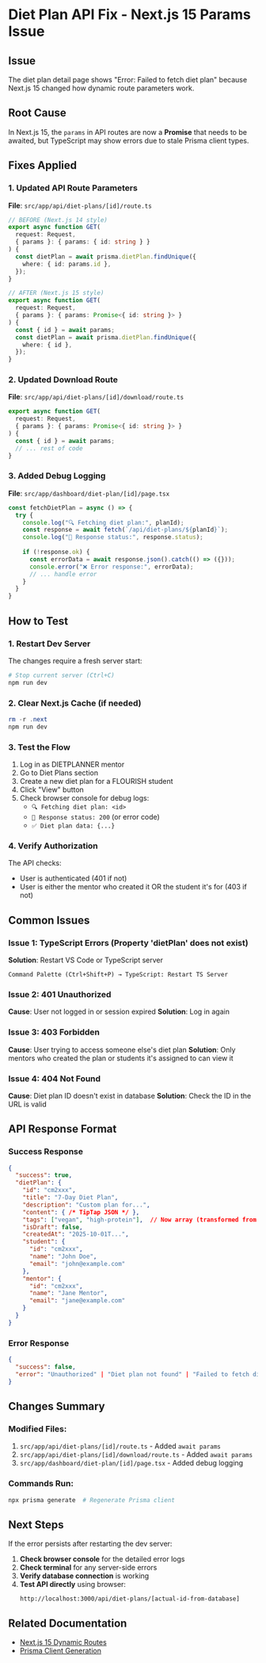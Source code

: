 # Diet Plan API Fix - Next.js 15 Params Issue

## Issue
The diet plan detail page shows "Error: Failed to fetch diet plan" because Next.js 15 changed how dynamic route parameters work.

## Root Cause
In Next.js 15, the `params` in API routes are now a **Promise** that needs to be awaited, but TypeScript may show errors due to stale Prisma client types.

## Fixes Applied

### 1. Updated API Route Parameters

**File**: `src/app/api/diet-plans/[id]/route.ts`
```typescript
// BEFORE (Next.js 14 style)
export async function GET(
  request: Request,
  { params }: { params: { id: string } }
) {
  const dietPlan = await prisma.dietPlan.findUnique({
    where: { id: params.id },
  });
}

// AFTER (Next.js 15 style)
export async function GET(
  request: Request,
  { params }: { params: Promise<{ id: string }> }
) {
  const { id } = await params;
  const dietPlan = await prisma.dietPlan.findUnique({
    where: { id },
  });
}
```

### 2. Updated Download Route

**File**: `src/app/api/diet-plans/[id]/download/route.ts`
```typescript
export async function GET(
  request: Request,
  { params }: { params: Promise<{ id: string }> }
) {
  const { id } = await params;
  // ... rest of code
}
```

### 3. Added Debug Logging

**File**: `src/app/dashboard/diet-plan/[id]/page.tsx`
```typescript
const fetchDietPlan = async () => {
  try {
    console.log("🔍 Fetching diet plan:", planId);
    const response = await fetch(`/api/diet-plans/${planId}`);
    console.log("📡 Response status:", response.status);
    
    if (!response.ok) {
      const errorData = await response.json().catch(() => ({}));
      console.error("❌ Error response:", errorData);
      // ... handle error
    }
  }
}
```

## How to Test

### 1. Restart Dev Server
The changes require a fresh server start:
```powershell
# Stop current server (Ctrl+C)
npm run dev
```

### 2. Clear Next.js Cache (if needed)
```powershell
rm -r .next
npm run dev
```

### 3. Test the Flow
1. Log in as DIETPLANNER mentor
2. Go to Diet Plans section
3. Create a new diet plan for a FLOURISH student
4. Click "View" button
5. Check browser console for debug logs:
   - `🔍 Fetching diet plan: <id>`
   - `📡 Response status: 200` (or error code)
   - `✅ Diet plan data: {...}`

### 4. Verify Authorization
The API checks:
- User is authenticated (401 if not)
- User is either the mentor who created it OR the student it's for (403 if not)

## Common Issues

### Issue 1: TypeScript Errors (Property 'dietPlan' does not exist)
**Solution**: Restart VS Code or TypeScript server
```
Command Palette (Ctrl+Shift+P) → TypeScript: Restart TS Server
```

### Issue 2: 401 Unauthorized
**Cause**: User not logged in or session expired
**Solution**: Log in again

### Issue 3: 403 Forbidden
**Cause**: User trying to access someone else's diet plan
**Solution**: Only mentors who created the plan or students it's assigned to can view it

### Issue 4: 404 Not Found
**Cause**: Diet plan ID doesn't exist in database
**Solution**: Check the ID in the URL is valid

## API Response Format

### Success Response
```json
{
  "success": true,
  "dietPlan": {
    "id": "cm2xxx",
    "title": "7-Day Diet Plan",
    "description": "Custom plan for...",
    "content": { /* TipTap JSON */ },
    "tags": ["vegan", "high-protein"],  // Now array (transformed from string)
    "isDraft": false,
    "createdAt": "2025-10-01T...",
    "student": {
      "id": "cm2xxx",
      "name": "John Doe",
      "email": "john@example.com"
    },
    "mentor": {
      "id": "cm2xxx",
      "name": "Jane Mentor",
      "email": "jane@example.com"
    }
  }
}
```

### Error Response
```json
{
  "success": false,
  "error": "Unauthorized" | "Diet plan not found" | "Failed to fetch diet plan"
}
```

## Changes Summary

### Modified Files:
1. `src/app/api/diet-plans/[id]/route.ts` - Added `await params`
2. `src/app/api/diet-plans/[id]/download/route.ts` - Added `await params`
3. `src/app/dashboard/diet-plan/[id]/page.tsx` - Added debug logging

### Commands Run:
```powershell
npx prisma generate  # Regenerate Prisma client
```

## Next Steps

If the error persists after restarting the dev server:

1. **Check browser console** for the detailed error logs
2. **Check terminal** for any server-side errors
3. **Verify database connection** is working
4. **Test API directly** using browser:
   ```
   http://localhost:3000/api/diet-plans/[actual-id-from-database]
   ```

## Related Documentation
- [Next.js 15 Dynamic Routes](https://nextjs.org/docs/app/building-your-application/routing/dynamic-routes)
- [Prisma Client Generation](https://www.prisma.io/docs/concepts/components/prisma-client/working-with-prismaclient/generating-prisma-client)

